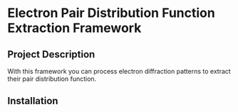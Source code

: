 # Electron Pair Distribution Function Extraction Framework

## Project Description 
With this framework you can process electron diffraction patterns to extract their pair distribution function.

## Installation

<!-- add installation instructions -->
